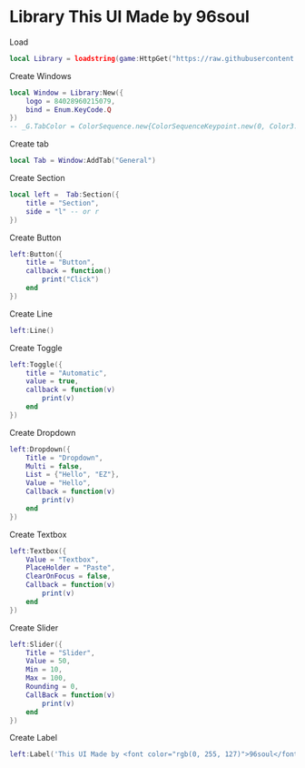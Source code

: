 # Library This UI Made by 96soul

Load
```lua
local Library = loadstring(game:HttpGet("https://raw.githubusercontent.com/KUYKUBZ/Library/refs/heads/main/96soul.lua"))();
```
Create Windows
```lua
local Window = Library:New({
	logo = 84028960215079,
	bind = Enum.KeyCode.Q
})
-- _G.TabColor = ColorSequence.new{ColorSequenceKeypoint.new(0, Color3.fromRGB(255,0,0)),ColorSequenceKeypoint.new(0.5, Color3.fromRGB(255,140,0)),ColorSequenceKeypoint.new(1, Color3.fromRGB(255,140,0))}
```
Create tab
```lua
local Tab = Window:AddTab("General")
```
Create Section
``` lua
local left =  Tab:Section({
	title = "Section",
	side = "l" -- or r
})
```
Create Button
```lua
left:Button({
	title = "Button",
	callback = function()
		print("Click")
	end
})
```
Create Line
```lua
left:Line()
```
Create Toggle
```lua
left:Toggle({
	title = "Automatic",
	value = true,
	callback = function(v)
		print(v)
	end
})
```
Create Dropdown
```lua
left:Dropdown({
	Title = "Dropdown",
	Multi = false,
	List = {"Hello", "EZ"},
	Value = "Hello",
	Callback = function(v)
		print(v)
	end
})
```
Create Textbox
```lua
left:Textbox({
	Value = "Textbox",
	PlaceHolder = "Paste",
	ClearOnFocus = false,
	Callback = function(v)
		print(v)
	end
})
```
Create Slider
```lua
left:Slider({
	Title = "Slider",
	Value = 50,
	Min = 10,
	Max = 100,
	Rounding = 0,
	CallBack = function(v)
		print(v)
	end
})
```
Create Label
```lua
left:Label('This UI Made by <font color="rgb(0, 255, 127)">96soul</font>')
```

